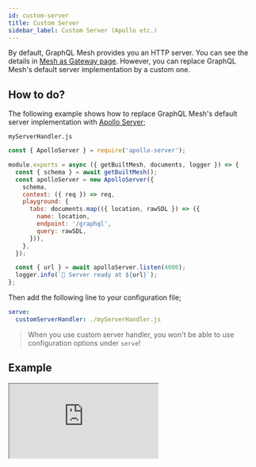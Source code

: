 ```yaml
---
id: custom-server
title: Custom Server
sidebar_label: Custom Server (Apollo etc.)
---
```


By default, GraphQL Mesh provides you an HTTP server. You can see the details in [Mesh as Gateway page](/docs/recipes/as-gateway). However, you can replace GraphQL Mesh's default server implementation by a custom one.

## How to do?

The following example shows how to replace GraphQL Mesh's default server implementation with [Apollo Server](https://www.apollographql.com/docs/apollo-server/);

`myServerHandler.js`

```js
const { ApolloServer } = require('apollo-server');

module.exports = async ({ getBuiltMesh, documents, logger }) => {
  const { schema } = await getBuiltMesh();
  const apolloServer = new ApolloServer({
    schema,
    context: ({ req }) => req,
    playground: {
      tabs: documents.map(({ location, rawSDL }) => ({
        name: location,
        endpoint: '/graphql',
        query: rawSDL,
      })),
    },
  });

  const { url } = await apolloServer.listen(4000);
  logger.info(`🚀 Server ready at ${url}`);
};
```

Then add the following line to your configuration file;

```yml
serve:
  customServerHandler: ./myServerHandler.js
```

> When you use custom server handler, you won't be able to use configuration options under `serve`!

## Example

<iframe src="https://codesandbox.io/embed/github/Urigo/graphql-mesh/tree/master/examples/openapi-location-weather?fontsize=14&hidenavigation=1&theme=dark"
    style={{width:"100%", height:"500px", border:"0", borderRadius: "4px", overflow:"hidden"}}
    title="typescript-location-weather-example"
    allow="accelerometer; ambient-light-sensor; camera; encrypted-media; geolocation; gyroscope; hid; microphone; midi; payment; usb; vr; xr-spatial-tracking"
    sandbox="allow-forms allow-modals allow-popups allow-presentation allow-same-origin allow-scripts" />
